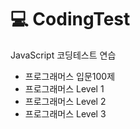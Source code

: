 # 💻 CodingTest 

JavaScript 코딩테스트 연습

- 프로그래머스 입문100제
- 프로그래머스 Level 1
- 프로그래머스 Level 2
- 프로그래머스 Level 3
